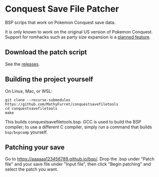 # Conquest Save File Patcher

BSP scrips that work on Pokemon Conquest save data.

It is only known to work on the original US version of Pokemon Conquest. Support for romhacks such as party size expansion is a [planned feature](https://github.com/MathyFurret/conquestsavefiletools/issues/1).

## Download the patch script

See the [releases](https://github.com/MathyFurret/conquestsavefiletools/releases).

## Building the project yourself

On Linux, Mac, or WSL:

    git clone --recurse-submodules https://github.com/MathyFurret/conquestsavefiletools
    cd conquestsavefiletools
    make

This builds conquestsavefiletools.bsp. GCC is used to build the BSP compiler; to use a different C compiler, simply run a command that builds `bsp/bspcomp` yourself.

## Patching your save

Go to https://aaaaaa123456789.github.io/bsp/. Drop the .bsp under "Patch file" and your save file under "Input file", then click "Begin patching" and select the patch you want.
